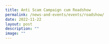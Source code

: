 ```yaml
---
title: Anti Scam Campaign cum Roadshow
permalink: /news-and-events/events/roadshow/
date: 2022-11-22
layout: post
description: ""
image: ""
---
```

